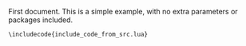 First document. This is a simple example, with no extra parameters or
packages included.

    \includecode{include_code_from_src.lua}
